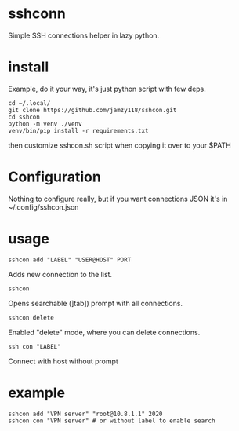 # sshconn

Simple SSH connections helper in lazy python.

# install

Example, do it your way, it's just python script with few deps.

```
cd ~/.local/
git clone https://github.com/jamzy118/sshcon.git
cd sshcon
python -m venv ./venv
venv/bin/pip install -r requirements.txt
```

then customize sshcon.sh script when copying it over to your $PATH

# Configuration

Nothing to configure really, but if you want connections JSON it's in ~/.config/sshcon.json

# usage

```
sshcon add "LABEL" "USER@HOST" PORT
```

Adds new connection to the list.

```
sshcon 
```

Opens searchable (]tab]) prompt with all connections.

```
sshcon delete
```

Enabled "delete" mode, where you can delete connections.

```
ssh con "LABEL"
```

Connect with host without prompt

# example

```
sshcon add "VPN server" "root@10.8.1.1" 2020
sshcon con "VPN server" # or without label to enable search
```
